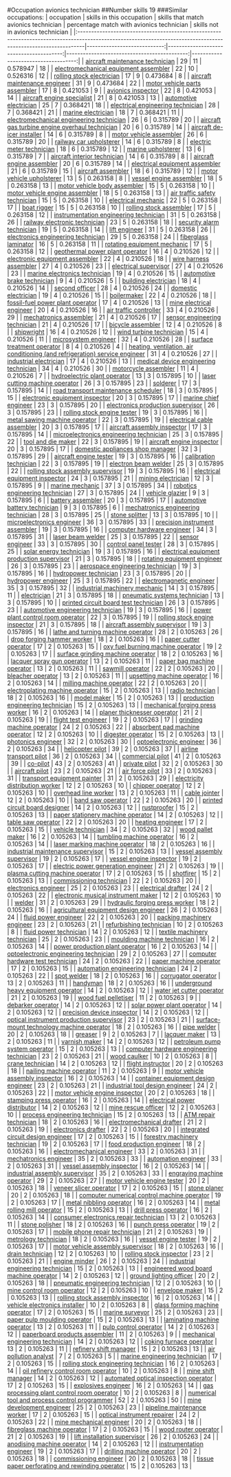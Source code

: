 #Occupation avionics technician
##Number skills 19
###Similar occupations:
| occupation                                                                                                                                                    |   skills in this occupation |   skills that match avionics technician |   percentage match with avionics technician |   skills not in avionics technician |
|:--------------------------------------------------------------------------------------------------------------------------------------------------------------|----------------------------:|----------------------------------------:|--------------------------------------------:|------------------------------------:|
| [aircraft maintenance technician](aircraft_maintenance_technician.md)                                                                                         |                          29 |                                      11 |                                    0.578947 |                                  18 |
| [electromechanical equipment assembler](electromechanical_equipment_assembler.md)                                                                             |                          22 |                                      10 |                                    0.526316 |                                  12 |
| [rolling stock electrician](rolling_stock_electrician.md)                                                                                                     |                          17 |                                       9 |                                    0.473684 |                                   8 |
| [aircraft maintenance engineer](aircraft_maintenance_engineer.md)                                                                                             |                          31 |                                       9 |                                    0.473684 |                                  22 |
| [motor vehicle parts assembler](motor_vehicle_parts_assembler.md)                                                                                             |                          17 |                                       8 |                                    0.421053 |                                   9 |
| [avionics inspector](avionics_inspector.md)                                                                                                                   |                          22 |                                       8 |                                    0.421053 |                                  14 |
| [aircraft engine specialist](aircraft_engine_specialist.md)                                                                                                   |                          21 |                                       8 |                                    0.421053 |                                  13 |
| [automotive electrician](automotive_electrician.md)                                                                                                           |                          25 |                                       7 |                                    0.368421 |                                  18 |
| [electrical engineering technician](electrical_engineering_technician.md)                                                                                     |                          28 |                                       7 |                                    0.368421 |                                  21 |
| [marine electrician](marine_electrician.md)                                                                                                                   |                          18 |                                       7 |                                    0.368421 |                                  11 |
| [electromechanical engineering technician](electromechanical_engineering_technician.md)                                                                       |                          26 |                                       6 |                                    0.315789 |                                  20 |
| [aircraft gas turbine engine overhaul technician](aircraft_gas_turbine_engine_overhaul_technician.md)                                                         |                          20 |                                       6 |                                    0.315789 |                                  14 |
| [aircraft de-icer installer](aircraft_de-icer_installer.md)                                                                                                   |                          14 |                                       6 |                                    0.315789 |                                   8 |
| [motor vehicle assembler](motor_vehicle_assembler.md)                                                                                                         |                          26 |                                       6 |                                    0.315789 |                                  20 |
| [railway car upholsterer](railway_car_upholsterer.md)                                                                                                         |                          14 |                                       6 |                                    0.315789 |                                   8 |
| [electric meter technician](electric_meter_technician.md)                                                                                                     |                          18 |                                       6 |                                    0.315789 |                                  12 |
| [marine upholsterer](marine_upholsterer.md)                                                                                                                   |                          13 |                                       6 |                                    0.315789 |                                   7 |
| [aircraft interior technician](aircraft_interior_technician.md)                                                                                               |                          14 |                                       6 |                                    0.315789 |                                   8 |
| [aircraft engine assembler](aircraft_engine_assembler.md)                                                                                                     |                          20 |                                       6 |                                    0.315789 |                                  14 |
| [electrical equipment assembler](electrical_equipment_assembler.md)                                                                                           |                          21 |                                       6 |                                    0.315789 |                                  15 |
| [aircraft assembler](aircraft_assembler.md)                                                                                                                   |                          18 |                                       6 |                                    0.315789 |                                  12 |
| [motor vehicle upholsterer](motor_vehicle_upholsterer.md)                                                                                                     |                          13 |                                       5 |                                    0.263158 |                                   8 |
| [vessel engine assembler](vessel_engine_assembler.md)                                                                                                         |                          18 |                                       5 |                                    0.263158 |                                  13 |
| [motor vehicle body assembler](motor_vehicle_body_assembler.md)                                                                                               |                          15 |                                       5 |                                    0.263158 |                                  10 |
| [motor vehicle engine assembler](motor_vehicle_engine_assembler.md)                                                                                           |                          18 |                                       5 |                                    0.263158 |                                  13 |
| [air traffic safety technician](air_traffic_safety_technician.md)                                                                                             |                          15 |                                       5 |                                    0.263158 |                                  10 |
| [electrical mechanic](electrical_mechanic.md)                                                                                                                 |                          22 |                                       5 |                                    0.263158 |                                  17 |
| [boat rigger](boat_rigger.md)                                                                                                                                 |                          15 |                                       5 |                                    0.263158 |                                  10 |
| [rolling stock assembler](rolling_stock_assembler.md)                                                                                                         |                          17 |                                       5 |                                    0.263158 |                                  12 |
| [instrumentation engineering technician](instrumentation_engineering_technician.md)                                                                           |                          31 |                                       5 |                                    0.263158 |                                  26 |
| [railway electronic technician](railway_electronic_technician.md)                                                                                             |                          23 |                                       5 |                                    0.263158 |                                  18 |
| [security alarm technician](security_alarm_technician.md)                                                                                                     |                          19 |                                       5 |                                    0.263158 |                                  14 |
| [lift engineer](lift_engineer.md)                                                                                                                             |                          31 |                                       5 |                                    0.263158 |                                  26 |
| [electronics engineering technician](electronics_engineering_technician.md)                                                                                   |                          29 |                                       5 |                                    0.263158 |                                  24 |
| [fiberglass laminator](fiberglass_laminator.md)                                                                                                               |                          16 |                                       5 |                                    0.263158 |                                  11 |
| [rotating equipment mechanic](rotating_equipment_mechanic.md)                                                                                                 |                          17 |                                       5 |                                    0.263158 |                                  12 |
| [geothermal power plant operator](geothermal_power_plant_operator.md)                                                                                         |                          16 |                                       4 |                                    0.210526 |                                  12 |
| [electronic equipment assembler](electronic_equipment_assembler.md)                                                                                           |                          22 |                                       4 |                                    0.210526 |                                  18 |
| [wire harness assembler](wire_harness_assembler.md)                                                                                                           |                          27 |                                       4 |                                    0.210526 |                                  23 |
| [electrical supervisor](electrical_supervisor.md)                                                                                                             |                          27 |                                       4 |                                    0.210526 |                                  23 |
| [marine electronics technician](marine_electronics_technician.md)                                                                                             |                          19 |                                       4 |                                    0.210526 |                                  15 |
| [automotive brake technician](automotive_brake_technician.md)                                                                                                 |                           9 |                                       4 |                                    0.210526 |                                   5 |
| [building electrician](building_electrician.md)                                                                                                               |                          18 |                                       4 |                                    0.210526 |                                  14 |
| [second officer](second_officer.md)                                                                                                                           |                          28 |                                       4 |                                    0.210526 |                                  24 |
| [domestic electrician](domestic_electrician.md)                                                                                                               |                          19 |                                       4 |                                    0.210526 |                                  15 |
| [boilermaker](boilermaker.md)                                                                                                                                 |                          22 |                                       4 |                                    0.210526 |                                  18 |
| [fossil-fuel power plant operator](fossil-fuel_power_plant_operator.md)                                                                                       |                          17 |                                       4 |                                    0.210526 |                                  13 |
| [mine electrical engineer](mine_electrical_engineer.md)                                                                                                       |                          20 |                                       4 |                                    0.210526 |                                  16 |
| [air traffic controller](air_traffic_controller.md)                                                                                                           |                          33 |                                       4 |                                    0.210526 |                                  29 |
| [mechatronics assembler](mechatronics_assembler.md)                                                                                                           |                          21 |                                       4 |                                    0.210526 |                                  17 |
| [sensor engineering technician](sensor_engineering_technician.md)                                                                                             |                          21 |                                       4 |                                    0.210526 |                                  17 |
| [bicycle assembler](bicycle_assembler.md)                                                                                                                     |                          12 |                                       4 |                                    0.210526 |                                   8 |
| [shipwright](shipwright.md)                                                                                                                                   |                          16 |                                       4 |                                    0.210526 |                                  12 |
| [wind turbine technician](wind_turbine_technician.md)                                                                                                         |                          15 |                                       4 |                                    0.210526 |                                  11 |
| [microsystem engineer](microsystem_engineer.md)                                                                                                               |                          32 |                                       4 |                                    0.210526 |                                  28 |
| [surface treatment operator](surface_treatment_operator.md)                                                                                                   |                           8 |                                       4 |                                    0.210526 |                                   4 |
| [heating, ventilation, air conditioning (and refrigeration) service engineer](heating,_ventilation,_air_conditioning_(and_refrigeration)_service_engineer.md) |                          31 |                                       4 |                                    0.210526 |                                  27 |
| [industrial electrician](industrial_electrician.md)                                                                                                           |                          17 |                                       4 |                                    0.210526 |                                  13 |
| [medical device engineering technician](medical_device_engineering_technician.md)                                                                             |                          34 |                                       4 |                                    0.210526 |                                  30 |
| [motorcycle assembler](motorcycle_assembler.md)                                                                                                               |                          11 |                                       4 |                                    0.210526 |                                   7 |
| [hydroelectric plant operator](hydroelectric_plant_operator.md)                                                                                               |                          13 |                                       3 |                                    0.157895 |                                  10 |
| [laser cutting machine operator](laser_cutting_machine_operator.md)                                                                                           |                          26 |                                       3 |                                    0.157895 |                                  23 |
| [solderer](solderer.md)                                                                                                                                       |                          17 |                                       3 |                                    0.157895 |                                  14 |
| [road transport maintenance scheduler](road_transport_maintenance_scheduler.md)                                                                               |                          18 |                                       3 |                                    0.157895 |                                  15 |
| [electronic equipment inspector](electronic_equipment_inspector.md)                                                                                           |                          20 |                                       3 |                                    0.157895 |                                  17 |
| [marine chief engineer](marine_chief_engineer.md)                                                                                                             |                          23 |                                       3 |                                    0.157895 |                                  20 |
| [electronics production supervisor](electronics_production_supervisor.md)                                                                                     |                          26 |                                       3 |                                    0.157895 |                                  23 |
| [rolling stock engine tester](rolling_stock_engine_tester.md)                                                                                                 |                          19 |                                       3 |                                    0.157895 |                                  16 |
| [metal sawing machine operator](metal_sawing_machine_operator.md)                                                                                             |                          22 |                                       3 |                                    0.157895 |                                  19 |
| [electrical cable assembler](electrical_cable_assembler.md)                                                                                                   |                          20 |                                       3 |                                    0.157895 |                                  17 |
| [aircraft assembly inspector](aircraft_assembly_inspector.md)                                                                                                 |                          17 |                                       3 |                                    0.157895 |                                  14 |
| [microelectronics engineering technician](microelectronics_engineering_technician.md)                                                                         |                          25 |                                       3 |                                    0.157895 |                                  22 |
| [tool and die maker](tool_and_die_maker.md)                                                                                                                   |                          22 |                                       3 |                                    0.157895 |                                  19 |
| [aircraft engine inspector](aircraft_engine_inspector.md)                                                                                                     |                          20 |                                       3 |                                    0.157895 |                                  17 |
| [domestic appliances shop manager](domestic_appliances_shop_manager.md)                                                                                       |                          32 |                                       3 |                                    0.157895 |                                  29 |
| [aircraft engine tester](aircraft_engine_tester.md)                                                                                                           |                          19 |                                       3 |                                    0.157895 |                                  16 |
| [calibration technician](calibration_technician.md)                                                                                                           |                          22 |                                       3 |                                    0.157895 |                                  19 |
| [electron beam welder](electron_beam_welder.md)                                                                                                               |                          25 |                                       3 |                                    0.157895 |                                  22 |
| [rolling stock assembly supervisor](rolling_stock_assembly_supervisor.md)                                                                                     |                          19 |                                       3 |                                    0.157895 |                                  16 |
| [electrical equipment inspector](electrical_equipment_inspector.md)                                                                                           |                          24 |                                       3 |                                    0.157895 |                                  21 |
| [mining electrician](mining_electrician.md)                                                                                                                   |                          12 |                                       3 |                                    0.157895 |                                   9 |
| [marine mechanic](marine_mechanic.md)                                                                                                                         |                          37 |                                       3 |                                    0.157895 |                                  34 |
| [robotics engineering technician](robotics_engineering_technician.md)                                                                                         |                          27 |                                       3 |                                    0.157895 |                                  24 |
| [vehicle glazier](vehicle_glazier.md)                                                                                                                         |                           9 |                                       3 |                                    0.157895 |                                   6 |
| [battery assembler](battery_assembler.md)                                                                                                                     |                          20 |                                       3 |                                    0.157895 |                                  17 |
| [automotive battery technician](automotive_battery_technician.md)                                                                                             |                           9 |                                       3 |                                    0.157895 |                                   6 |
| [mechatronics engineering technician](mechatronics_engineering_technician.md)                                                                                 |                          28 |                                       3 |                                    0.157895 |                                  25 |
| [stone splitter](stone_splitter.md)                                                                                                                           |                          13 |                                       3 |                                    0.157895 |                                  10 |
| [microelectronics engineer](microelectronics_engineer.md)                                                                                                     |                          36 |                                       3 |                                    0.157895 |                                  33 |
| [precision instrument assembler](precision_instrument_assembler.md)                                                                                           |                          19 |                                       3 |                                    0.157895 |                                  16 |
| [computer hardware engineer](computer_hardware_engineer.md)                                                                                                   |                          34 |                                       3 |                                    0.157895 |                                  31 |
| [laser beam welder](laser_beam_welder.md)                                                                                                                     |                          25 |                                       3 |                                    0.157895 |                                  22 |
| [sensor engineer](sensor_engineer.md)                                                                                                                         |                          33 |                                       3 |                                    0.157895 |                                  30 |
| [control panel tester](control_panel_tester.md)                                                                                                               |                          28 |                                       3 |                                    0.157895 |                                  25 |
| [solar energy technician](solar_energy_technician.md)                                                                                                         |                          19 |                                       3 |                                    0.157895 |                                  16 |
| [electrical equipment production supervisor](electrical_equipment_production_supervisor.md)                                                                   |                          21 |                                       3 |                                    0.157895 |                                  18 |
| [rotating equipment engineer](rotating_equipment_engineer.md)                                                                                                 |                          26 |                                       3 |                                    0.157895 |                                  23 |
| [aerospace engineering technician](aerospace_engineering_technician.md)                                                                                       |                          19 |                                       3 |                                    0.157895 |                                  16 |
| [hydropower technician](hydropower_technician.md)                                                                                                             |                          23 |                                       3 |                                    0.157895 |                                  20 |
| [hydropower engineer](hydropower_engineer.md)                                                                                                                 |                          25 |                                       3 |                                    0.157895 |                                  22 |
| [electromagnetic engineer](electromagnetic_engineer.md)                                                                                                       |                          35 |                                       3 |                                    0.157895 |                                  32 |
| [industrial machinery mechanic](industrial_machinery_mechanic.md)                                                                                             |                          14 |                                       3 |                                    0.157895 |                                  11 |
| [electrician](electrician.md)                                                                                                                                 |                          21 |                                       3 |                                    0.157895 |                                  18 |
| [pneumatic systems technician](pneumatic_systems_technician.md)                                                                                               |                          13 |                                       3 |                                    0.157895 |                                  10 |
| [printed circuit board test technician](printed_circuit_board_test_technician.md)                                                                             |                          26 |                                       3 |                                    0.157895 |                                  23 |
| [automotive engineering technician](automotive_engineering_technician.md)                                                                                     |                          19 |                                       3 |                                    0.157895 |                                  16 |
| [power plant control room operator](power_plant_control_room_operator.md)                                                                                     |                          22 |                                       3 |                                    0.157895 |                                  19 |
| [rolling stock engine inspector](rolling_stock_engine_inspector.md)                                                                                           |                          21 |                                       3 |                                    0.157895 |                                  18 |
| [aircraft assembly supervisor](aircraft_assembly_supervisor.md)                                                                                               |                          19 |                                       3 |                                    0.157895 |                                  16 |
| [lathe and turning machine operator](lathe_and_turning_machine_operator.md)                                                                                   |                          28 |                                       2 |                                    0.105263 |                                  26 |
| [drop forging hammer worker](drop_forging_hammer_worker.md)                                                                                                   |                          18 |                                       2 |                                    0.105263 |                                  16 |
| [paper cutter operator](paper_cutter_operator.md)                                                                                                             |                          17 |                                       2 |                                    0.105263 |                                  15 |
| [oxy fuel burning machine operator](oxy_fuel_burning_machine_operator.md)                                                                                     |                          19 |                                       2 |                                    0.105263 |                                  17 |
| [surface grinding machine operator](surface_grinding_machine_operator.md)                                                                                     |                          18 |                                       2 |                                    0.105263 |                                  16 |
| [lacquer spray gun operator](lacquer_spray_gun_operator.md)                                                                                                   |                          13 |                                       2 |                                    0.105263 |                                  11 |
| [paper bag machine operator](paper_bag_machine_operator.md)                                                                                                   |                          13 |                                       2 |                                    0.105263 |                                  11 |
| [sawmill operator](sawmill_operator.md)                                                                                                                       |                          22 |                                       2 |                                    0.105263 |                                  20 |
| [bleacher operator](bleacher_operator.md)                                                                                                                     |                          13 |                                       2 |                                    0.105263 |                                  11 |
| [upsetting machine operator](upsetting_machine_operator.md)                                                                                                   |                          16 |                                       2 |                                    0.105263 |                                  14 |
| [milling machine operator](milling_machine_operator.md)                                                                                                       |                          22 |                                       2 |                                    0.105263 |                                  20 |
| [electroplating machine operator](electroplating_machine_operator.md)                                                                                         |                          15 |                                       2 |                                    0.105263 |                                  13 |
| [radio technician](radio_technician.md)                                                                                                                       |                          18 |                                       2 |                                    0.105263 |                                  16 |
| [model maker](model_maker.md)                                                                                                                                 |                          15 |                                       2 |                                    0.105263 |                                  13 |
| [production engineering technician](production_engineering_technician.md)                                                                                     |                          15 |                                       2 |                                    0.105263 |                                  13 |
| [mechanical forging press worker](mechanical_forging_press_worker.md)                                                                                         |                          16 |                                       2 |                                    0.105263 |                                  14 |
| [planer thicknesser operator](planer_thicknesser_operator.md)                                                                                                 |                          21 |                                       2 |                                    0.105263 |                                  19 |
| [flight test engineer](flight_test_engineer.md)                                                                                                               |                          19 |                                       2 |                                    0.105263 |                                  17 |
| [grinding machine operator](grinding_machine_operator.md)                                                                                                     |                          24 |                                       2 |                                    0.105263 |                                  22 |
| [absorbent pad machine operator](absorbent_pad_machine_operator.md)                                                                                           |                          12 |                                       2 |                                    0.105263 |                                  10 |
| [digester operator](digester_operator.md)                                                                                                                     |                          15 |                                       2 |                                    0.105263 |                                  13 |
| [photonics engineer](photonics_engineer.md)                                                                                                                   |                          32 |                                       2 |                                    0.105263 |                                  30 |
| [optoelectronic engineer](optoelectronic_engineer.md)                                                                                                         |                          36 |                                       2 |                                    0.105263 |                                  34 |
| [helicopter pilot](helicopter_pilot.md)                                                                                                                       |                          39 |                                       2 |                                    0.105263 |                                  37 |
| [airline transport pilot](airline_transport_pilot.md)                                                                                                         |                          36 |                                       2 |                                    0.105263 |                                  34 |
| [commercial pilot](commercial_pilot.md)                                                                                                                       |                          41 |                                       2 |                                    0.105263 |                                  39 |
| [co-pilot](co-pilot.md)                                                                                                                                       |                          43 |                                       2 |                                    0.105263 |                                  41 |
| [private pilot](private_pilot.md)                                                                                                                             |                          32 |                                       2 |                                    0.105263 |                                  30 |
| [aircraft pilot](aircraft_pilot.md)                                                                                                                           |                          23 |                                       2 |                                    0.105263 |                                  21 |
| [air force pilot](air_force_pilot.md)                                                                                                                         |                          33 |                                       2 |                                    0.105263 |                                  31 |
| [transport equipment painter](transport_equipment_painter.md)                                                                                                 |                          31 |                                       2 |                                    0.105263 |                                  29 |
| [electricity distribution worker](electricity_distribution_worker.md)                                                                                         |                          12 |                                       2 |                                    0.105263 |                                  10 |
| [chipper operator](chipper_operator.md)                                                                                                                       |                          12 |                                       2 |                                    0.105263 |                                  10 |
| [overhead line worker](overhead_line_worker.md)                                                                                                               |                          13 |                                       2 |                                    0.105263 |                                  11 |
| [cable jointer](cable_jointer.md)                                                                                                                             |                          12 |                                       2 |                                    0.105263 |                                  10 |
| [band saw operator](band_saw_operator.md)                                                                                                                     |                          22 |                                       2 |                                    0.105263 |                                  20 |
| [printed circuit board designer](printed_circuit_board_designer.md)                                                                                           |                          14 |                                       2 |                                    0.105263 |                                  12 |
| [rustproofer](rustproofer.md)                                                                                                                                 |                          15 |                                       2 |                                    0.105263 |                                  13 |
| [paper stationery machine operator](paper_stationery_machine_operator.md)                                                                                     |                          14 |                                       2 |                                    0.105263 |                                  12 |
| [table saw operator](table_saw_operator.md)                                                                                                                   |                          22 |                                       2 |                                    0.105263 |                                  20 |
| [heating engineer](heating_engineer.md)                                                                                                                       |                          17 |                                       2 |                                    0.105263 |                                  15 |
| [vehicle technician](vehicle_technician.md)                                                                                                                   |                          34 |                                       2 |                                    0.105263 |                                  32 |
| [wood pallet maker](wood_pallet_maker.md)                                                                                                                     |                          16 |                                       2 |                                    0.105263 |                                  14 |
| [tumbling machine operator](tumbling_machine_operator.md)                                                                                                     |                          16 |                                       2 |                                    0.105263 |                                  14 |
| [laser marking machine operator](laser_marking_machine_operator.md)                                                                                           |                          18 |                                       2 |                                    0.105263 |                                  16 |
| [industrial maintenance supervisor](industrial_maintenance_supervisor.md)                                                                                     |                          15 |                                       2 |                                    0.105263 |                                  13 |
| [vessel assembly supervisor](vessel_assembly_supervisor.md)                                                                                                   |                          19 |                                       2 |                                    0.105263 |                                  17 |
| [vessel engine inspector](vessel_engine_inspector.md)                                                                                                         |                          19 |                                       2 |                                    0.105263 |                                  17 |
| [electric power generation engineer](electric_power_generation_engineer.md)                                                                                   |                          21 |                                       2 |                                    0.105263 |                                  19 |
| [plasma cutting machine operator](plasma_cutting_machine_operator.md)                                                                                         |                          17 |                                       2 |                                    0.105263 |                                  15 |
| [shotfirer](shotfirer.md)                                                                                                                                     |                          15 |                                       2 |                                    0.105263 |                                  13 |
| [commissioning technician](commissioning_technician.md)                                                                                                       |                          22 |                                       2 |                                    0.105263 |                                  20 |
| [electronics engineer](electronics_engineer.md)                                                                                                               |                          25 |                                       2 |                                    0.105263 |                                  23 |
| [electrical drafter](electrical_drafter.md)                                                                                                                   |                          24 |                                       2 |                                    0.105263 |                                  22 |
| [electronic musical instrument maker](electronic_musical_instrument_maker.md)                                                                                 |                          12 |                                       2 |                                    0.105263 |                                  10 |
| [welder](welder.md)                                                                                                                                           |                          31 |                                       2 |                                    0.105263 |                                  29 |
| [hydraulic forging press worker](hydraulic_forging_press_worker.md)                                                                                           |                          18 |                                       2 |                                    0.105263 |                                  16 |
| [agricultural equipment design engineer](agricultural_equipment_design_engineer.md)                                                                           |                          26 |                                       2 |                                    0.105263 |                                  24 |
| [fluid power engineer](fluid_power_engineer.md)                                                                                                               |                          22 |                                       2 |                                    0.105263 |                                  20 |
| [packing machinery engineer](packing_machinery_engineer.md)                                                                                                   |                          23 |                                       2 |                                    0.105263 |                                  21 |
| [refurbishing technician](refurbishing_technician.md)                                                                                                         |                          10 |                                       2 |                                    0.105263 |                                   8 |
| [fluid power technician](fluid_power_technician.md)                                                                                                           |                          14 |                                       2 |                                    0.105263 |                                  12 |
| [textile machinery technician](textile_machinery_technician.md)                                                                                               |                          25 |                                       2 |                                    0.105263 |                                  23 |
| [moulding machine technician](moulding_machine_technician.md)                                                                                                 |                          16 |                                       2 |                                    0.105263 |                                  14 |
| [power production plant operator](power_production_plant_operator.md)                                                                                         |                          16 |                                       2 |                                    0.105263 |                                  14 |
| [optoelectronic engineering technician](optoelectronic_engineering_technician.md)                                                                             |                          29 |                                       2 |                                    0.105263 |                                  27 |
| [computer hardware test technician](computer_hardware_test_technician.md)                                                                                     |                          24 |                                       2 |                                    0.105263 |                                  22 |
| [paper machine operator](paper_machine_operator.md)                                                                                                           |                          17 |                                       2 |                                    0.105263 |                                  15 |
| [automation engineering technician](automation_engineering_technician.md)                                                                                     |                          24 |                                       2 |                                    0.105263 |                                  22 |
| [spot welder](spot_welder.md)                                                                                                                                 |                          18 |                                       2 |                                    0.105263 |                                  16 |
| [corrugator operator](corrugator_operator.md)                                                                                                                 |                          13 |                                       2 |                                    0.105263 |                                  11 |
| [handyman](handyman.md)                                                                                                                                       |                          18 |                                       2 |                                    0.105263 |                                  16 |
| [underground heavy equipment operator](underground_heavy_equipment_operator.md)                                                                               |                          14 |                                       2 |                                    0.105263 |                                  12 |
| [water jet cutter operator](water_jet_cutter_operator.md)                                                                                                     |                          21 |                                       2 |                                    0.105263 |                                  19 |
| [wood fuel pelletiser](wood_fuel_pelletiser.md)                                                                                                               |                          11 |                                       2 |                                    0.105263 |                                   9 |
| [debarker operator](debarker_operator.md)                                                                                                                     |                          14 |                                       2 |                                    0.105263 |                                  12 |
| [solar power plant operator](solar_power_plant_operator.md)                                                                                                   |                          14 |                                       2 |                                    0.105263 |                                  12 |
| [precision device inspector](precision_device_inspector.md)                                                                                                   |                          14 |                                       2 |                                    0.105263 |                                  12 |
| [optical instrument production supervisor](optical_instrument_production_supervisor.md)                                                                       |                          23 |                                       2 |                                    0.105263 |                                  21 |
| [surface-mount technology machine operator](surface-mount_technology_machine_operator.md)                                                                     |                          18 |                                       2 |                                    0.105263 |                                  16 |
| [pipe welder](pipe_welder.md)                                                                                                                                 |                          20 |                                       2 |                                    0.105263 |                                  18 |
| [greaser](greaser.md)                                                                                                                                         |                           9 |                                       2 |                                    0.105263 |                                   7 |
| [lacquer maker](lacquer_maker.md)                                                                                                                             |                          13 |                                       2 |                                    0.105263 |                                  11 |
| [varnish maker](varnish_maker.md)                                                                                                                             |                          14 |                                       2 |                                    0.105263 |                                  12 |
| [petroleum pump system operator](petroleum_pump_system_operator.md)                                                                                           |                          15 |                                       2 |                                    0.105263 |                                  13 |
| [computer hardware engineering technician](computer_hardware_engineering_technician.md)                                                                       |                          23 |                                       2 |                                    0.105263 |                                  21 |
| [wood caulker](wood_caulker.md)                                                                                                                               |                          10 |                                       2 |                                    0.105263 |                                   8 |
| [crane technician](crane_technician.md)                                                                                                                       |                          14 |                                       2 |                                    0.105263 |                                  12 |
| [flight instructor](flight_instructor.md)                                                                                                                     |                          20 |                                       2 |                                    0.105263 |                                  18 |
| [nailing machine operator](nailing_machine_operator.md)                                                                                                       |                          11 |                                       2 |                                    0.105263 |                                   9 |
| [motor vehicle assembly inspector](motor_vehicle_assembly_inspector.md)                                                                                       |                          16 |                                       2 |                                    0.105263 |                                  14 |
| [container equipment design engineer](container_equipment_design_engineer.md)                                                                                 |                          23 |                                       2 |                                    0.105263 |                                  21 |
| [industrial tool design engineer](industrial_tool_design_engineer.md)                                                                                         |                          24 |                                       2 |                                    0.105263 |                                  22 |
| [motor vehicle engine inspector](motor_vehicle_engine_inspector.md)                                                                                           |                          20 |                                       2 |                                    0.105263 |                                  18 |
| [stamping press operator](stamping_press_operator.md)                                                                                                         |                          16 |                                       2 |                                    0.105263 |                                  14 |
| [electrical power distributor](electrical_power_distributor.md)                                                                                               |                          14 |                                       2 |                                    0.105263 |                                  12 |
| [mine rescue officer](mine_rescue_officer.md)                                                                                                                 |                          12 |                                       2 |                                    0.105263 |                                  10 |
| [process engineering technician](process_engineering_technician.md)                                                                                           |                          15 |                                       2 |                                    0.105263 |                                  13 |
| [ATM repair technician](ATM_repair_technician.md)                                                                                                             |                          18 |                                       2 |                                    0.105263 |                                  16 |
| [electromechanical drafter](electromechanical_drafter.md)                                                                                                     |                          21 |                                       2 |                                    0.105263 |                                  19 |
| [electronics drafter](electronics_drafter.md)                                                                                                                 |                          22 |                                       2 |                                    0.105263 |                                  20 |
| [integrated circuit design engineer](integrated_circuit_design_engineer.md)                                                                                   |                          17 |                                       2 |                                    0.105263 |                                  15 |
| [forestry machinery technician](forestry_machinery_technician.md)                                                                                             |                          19 |                                       2 |                                    0.105263 |                                  17 |
| [food production engineer](food_production_engineer.md)                                                                                                       |                          18 |                                       2 |                                    0.105263 |                                  16 |
| [electromechanical engineer](electromechanical_engineer.md)                                                                                                   |                          33 |                                       2 |                                    0.105263 |                                  31 |
| [mechatronics engineer](mechatronics_engineer.md)                                                                                                             |                          35 |                                       2 |                                    0.105263 |                                  33 |
| [automation engineer](automation_engineer.md)                                                                                                                 |                          33 |                                       2 |                                    0.105263 |                                  31 |
| [vessel assembly inspector](vessel_assembly_inspector.md)                                                                                                     |                          16 |                                       2 |                                    0.105263 |                                  14 |
| [industrial assembly supervisor](industrial_assembly_supervisor.md)                                                                                           |                          35 |                                       2 |                                    0.105263 |                                  33 |
| [engraving machine operator](engraving_machine_operator.md)                                                                                                   |                          29 |                                       2 |                                    0.105263 |                                  27 |
| [motor vehicle engine tester](motor_vehicle_engine_tester.md)                                                                                                 |                          20 |                                       2 |                                    0.105263 |                                  18 |
| [veneer slicer operator](veneer_slicer_operator.md)                                                                                                           |                          17 |                                       2 |                                    0.105263 |                                  15 |
| [stone planer](stone_planer.md)                                                                                                                               |                          20 |                                       2 |                                    0.105263 |                                  18 |
| [computer numerical control machine operator](computer_numerical_control_machine_operator.md)                                                                 |                          19 |                                       2 |                                    0.105263 |                                  17 |
| [metal nibbling operator](metal_nibbling_operator.md)                                                                                                         |                          16 |                                       2 |                                    0.105263 |                                  14 |
| [metal rolling mill operator](metal_rolling_mill_operator.md)                                                                                                 |                          15 |                                       2 |                                    0.105263 |                                  13 |
| [drill press operator](drill_press_operator.md)                                                                                                               |                          16 |                                       2 |                                    0.105263 |                                  14 |
| [consumer electronics repair technician](consumer_electronics_repair_technician.md)                                                                           |                          13 |                                       2 |                                    0.105263 |                                  11 |
| [stone polisher](stone_polisher.md)                                                                                                                           |                          18 |                                       2 |                                    0.105263 |                                  16 |
| [punch press operator](punch_press_operator.md)                                                                                                               |                          19 |                                       2 |                                    0.105263 |                                  17 |
| [mobile phone repair technician](mobile_phone_repair_technician.md)                                                                                           |                          21 |                                       2 |                                    0.105263 |                                  19 |
| [metrology technician](metrology_technician.md)                                                                                                               |                          18 |                                       2 |                                    0.105263 |                                  16 |
| [vessel engine tester](vessel_engine_tester.md)                                                                                                               |                          19 |                                       2 |                                    0.105263 |                                  17 |
| [motor vehicle assembly supervisor](motor_vehicle_assembly_supervisor.md)                                                                                     |                          18 |                                       2 |                                    0.105263 |                                  16 |
| [drain technician](drain_technician.md)                                                                                                                       |                          12 |                                       2 |                                    0.105263 |                                  10 |
| [rolling stock inspector](rolling_stock_inspector.md)                                                                                                         |                          23 |                                       2 |                                    0.105263 |                                  21 |
| [engine minder](engine_minder.md)                                                                                                                             |                          26 |                                       2 |                                    0.105263 |                                  24 |
| [industrial engineering technician](industrial_engineering_technician.md)                                                                                     |                          15 |                                       2 |                                    0.105263 |                                  13 |
| [engineered wood board machine operator](engineered_wood_board_machine_operator.md)                                                                           |                          14 |                                       2 |                                    0.105263 |                                  12 |
| [ground lighting officer](ground_lighting_officer.md)                                                                                                         |                          20 |                                       2 |                                    0.105263 |                                  18 |
| [pneumatic engineering technician](pneumatic_engineering_technician.md)                                                                                       |                          12 |                                       2 |                                    0.105263 |                                  10 |
| [mine control room operator](mine_control_room_operator.md)                                                                                                   |                          12 |                                       2 |                                    0.105263 |                                  10 |
| [envelope maker](envelope_maker.md)                                                                                                                           |                          15 |                                       2 |                                    0.105263 |                                  13 |
| [rolling stock assembly inspector](rolling_stock_assembly_inspector.md)                                                                                       |                          16 |                                       2 |                                    0.105263 |                                  14 |
| [vehicle electronics installer](vehicle_electronics_installer.md)                                                                                             |                          10 |                                       2 |                                    0.105263 |                                   8 |
| [glass forming machine operator](glass_forming_machine_operator.md)                                                                                           |                          17 |                                       2 |                                    0.105263 |                                  15 |
| [marine surveyor](marine_surveyor.md)                                                                                                                         |                          25 |                                       2 |                                    0.105263 |                                  23 |
| [paper pulp moulding operator](paper_pulp_moulding_operator.md)                                                                                               |                          15 |                                       2 |                                    0.105263 |                                  13 |
| [laminating machine operator](laminating_machine_operator.md)                                                                                                 |                          13 |                                       2 |                                    0.105263 |                                  11 |
| [pulp control operator](pulp_control_operator.md)                                                                                                             |                          14 |                                       2 |                                    0.105263 |                                  12 |
| [paperboard products assembler](paperboard_products_assembler.md)                                                                                             |                          11 |                                       2 |                                    0.105263 |                                   9 |
| [mechanical engineering technician](mechanical_engineering_technician.md)                                                                                     |                          14 |                                       2 |                                    0.105263 |                                  12 |
| [coking furnace operator](coking_furnace_operator.md)                                                                                                         |                          13 |                                       2 |                                    0.105263 |                                  11 |
| [refinery shift manager](refinery_shift_manager.md)                                                                                                           |                          15 |                                       2 |                                    0.105263 |                                  13 |
| [air pollution analyst](air_pollution_analyst.md)                                                                                                             |                           7 |                                       2 |                                    0.105263 |                                   5 |
| [marine engineering technician](marine_engineering_technician.md)                                                                                             |                          17 |                                       2 |                                    0.105263 |                                  15 |
| [rolling stock engineering technician](rolling_stock_engineering_technician.md)                                                                               |                          16 |                                       2 |                                    0.105263 |                                  14 |
| [oil refinery control room operator](oil_refinery_control_room_operator.md)                                                                                   |                          10 |                                       2 |                                    0.105263 |                                   8 |
| [mine shift manager](mine_shift_manager.md)                                                                                                                   |                          14 |                                       2 |                                    0.105263 |                                  12 |
| [automated optical inspection operator](automated_optical_inspection_operator.md)                                                                             |                          17 |                                       2 |                                    0.105263 |                                  15 |
| [explosives engineer](explosives_engineer.md)                                                                                                                 |                          16 |                                       2 |                                    0.105263 |                                  14 |
| [gas processing plant control room operator](gas_processing_plant_control_room_operator.md)                                                                   |                          10 |                                       2 |                                    0.105263 |                                   8 |
| [numerical tool and process control programmer](numerical_tool_and_process_control_programmer.md)                                                             |                          52 |                                       2 |                                    0.105263 |                                  50 |
| [mine development engineer](mine_development_engineer.md)                                                                                                     |                          25 |                                       2 |                                    0.105263 |                                  23 |
| [pipeline maintenance worker](pipeline_maintenance_worker.md)                                                                                                 |                          17 |                                       2 |                                    0.105263 |                                  15 |
| [optical instrument repairer](optical_instrument_repairer.md)                                                                                                 |                          24 |                                       2 |                                    0.105263 |                                  22 |
| [mine mechanical engineer](mine_mechanical_engineer.md)                                                                                                       |                          20 |                                       2 |                                    0.105263 |                                  18 |
| [fibreglass machine operator](fibreglass_machine_operator.md)                                                                                                 |                          17 |                                       2 |                                    0.105263 |                                  15 |
| [wood router operator](wood_router_operator.md)                                                                                                               |                          21 |                                       2 |                                    0.105263 |                                  19 |
| [lift installation supervisor](lift_installation_supervisor.md)                                                                                               |                          26 |                                       2 |                                    0.105263 |                                  24 |
| [anodising machine operator](anodising_machine_operator.md)                                                                                                   |                          14 |                                       2 |                                    0.105263 |                                  12 |
| [instrumentation engineer](instrumentation_engineer.md)                                                                                                       |                          19 |                                       2 |                                    0.105263 |                                  17 |
| [drilling machine operator](drilling_machine_operator.md)                                                                                                     |                          20 |                                       2 |                                    0.105263 |                                  18 |
| [commissioning engineer](commissioning_engineer.md)                                                                                                           |                          20 |                                       2 |                                    0.105263 |                                  18 |
| [tissue paper perforating and rewinding operator](tissue_paper_perforating_and_rewinding_operator.md)                                                         |                          15 |                                       2 |                                    0.105263 |                                  13 |
